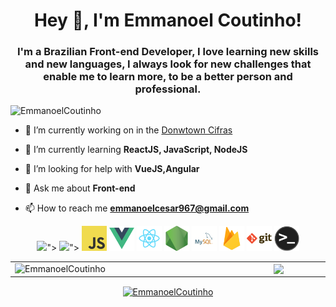 <h1 align="center">Hey 👋, I'm Emmanoel Coutinho!</h1>
<h3 align="center">I'm a Brazilian Front-end Developer, I love learning new skills and new languages, I always look for new challenges that enable me to learn more, to be a better person and professional.</h3>
<p align="left"> <img src="https://komarev.com/ghpvc/?username=EmmanoelCoutinho-github-username&color=purple" alt="EmmanoelCoutinho" /> </p>

- 🔭 I’m currently working on in the  [Donwtown Cifras](https://github.com/EmmanoelCoutinho/Site-Cifras)

- 🌱 I’m currently learning **ReactJS, JavaScript, NodeJS**

- 🤔 I’m looking for help with **VueJS,Angular**

- 💬 Ask me about **Front-end**

- 📫 How to reach me **emmanoelcesar967@gmail.com**

<p align="center">
<code><img height="40" src="<code><img height="40" src="https://raw.githubusercontent.com/github/explore/80688e429a7d4ef2fca1e82350fe8e3517d3494d/topics/css/css.png"></code>"></code>
<code><img height="40" src="<code><img height="40" src="https://raw.githubusercontent.com/github/explore/80688e429a7d4ef2fca1e82350fe8e3517d3494d/topics/html/html.png"></code>"></code>
<code><img height="40" src="https://raw.githubusercontent.com/github/explore/80688e429a7d4ef2fca1e82350fe8e3517d3494d/topics/javascript/javascript.png"></code>
<code><img height="40" src="https://raw.githubusercontent.com/github/explore/80688e429a7d4ef2fca1e82350fe8e3517d3494d/topics/vue/vue.png"></code>
<code><img height="40" src="https://raw.githubusercontent.com/github/explore/80688e429a7d4ef2fca1e82350fe8e3517d3494d/topics/react/react.png"></code>
<code><img height="40" src="https://raw.githubusercontent.com/github/explore/80688e429a7d4ef2fca1e82350fe8e3517d3494d/topics/nodejs/nodejs.png"></code>
<code><img height="40" src="https://raw.githubusercontent.com/github/explore/80688e429a7d4ef2fca1e82350fe8e3517d3494d/topics/mysql/mysql.png"></code>
<code><img height="40" src="https://raw.githubusercontent.com/github/explore/80688e429a7d4ef2fca1e82350fe8e3517d3494d/topics/firebase/firebase.png"></code>
<code><img height="40" src="https://raw.githubusercontent.com/github/explore/80688e429a7d4ef2fca1e82350fe8e3517d3494d/topics/git/git.png"></code>
<code><img height="40" src="https://raw.githubusercontent.com/github/explore/80688e429a7d4ef2fca1e82350fe8e3517d3494d/topics/terminal/terminal.png"></code>

<center>
  <table>
    <tr>
      <td><img width="400px" align="left" src="https://github-readme-stats.vercel.app/api/?username=EmmanoelCoutinho&show_icons=true&theme=dark" alt="EmmanoelCoutinho" /></td>
<td><img width="370px" align="left" src="https://github-readme-stats.vercel.app/api/top-langs/?username=EmmanoelCoutinho&hide=html&layout=compact&theme=dark" /></td>
</tr>   
  </table>
</center>

<p align="center">
<a href="https://www.linkedin.com/in/emmanoel-coutinho-8802bb1b7/" target="blank"><img align="center" src="https://cdn.jsdelivr.net/npm/simple-icons@3.0.1/icons/linkedin.svg" alt="EmmanoelCoutinho" height="20" width="20" /></a>
</p>